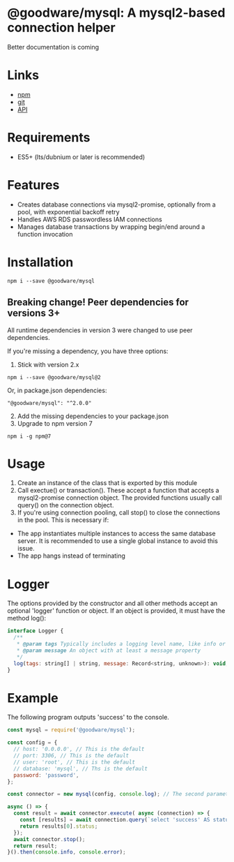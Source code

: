 # @goodware/mysql: A mysql2-based connection helper

Better documentation is coming

# Links

- [npm](https://www.npmjs.com/package/@goodware/mysql)
- [git](https://github.com/good-ware/js-mysql)
- [API](https://good-ware.github.io/js-mysql/)

# Requirements

- ES5+ (lts/dubnium or later is recommended)

# Features

- Creates database connections via mysql2-promise, optionally from a pool, with exponential backoff retry
- Handles AWS RDS passwordless IAM connections
- Manages database transactions by wrapping begin/end around a function invocation

# Installation

`npm i --save @goodware/mysql`

## Breaking change! Peer dependencies for versions 3+

All runtime dependencies in version 3 were changed to use peer dependencies.

If you're missing a dependency, you have three options:

1. Stick with version 2.x

`npm i --save @goodware/mysql@2`

Or, in package.json dependencies:

`"@goodware/mysql": "^2.0.0"`

2. Add the missing dependencies to your package.json
3. Upgrade to npm version 7

`npm i -g npm@7`

# Usage

1. Create an instance of the class that is exported by this module
2. Call exectue() or transaction(). These accept a function that accepts a mysql2-promise connection object. The provided functions usually call query() on the connection object.
3. If you're using connection pooling, call stop() to close the connections in the pool. This is necessary if:

  - The app instantiates multiple instances to access the same database server. It is recommended to use a single global instance to avoid this issue.
  - The app hangs instead of terminating

# Logger

The options provided by the constructor and all other methods accept an optional 'logger' function or object. If an object is provided, it must have the method log():

```js
interface Logger {
  /**
   * @param tags Typically includes a logging level name, like info or debug.
   * @param message An object with at least a message property
   */
  log(tags: string[] | string, message: Record<string, unknown>): void;
}
```

# Example

The following program outputs 'success' to the console.

```js
const mysql = require('@goodware/mysql');

const config = {
  // host: '0.0.0.0', // This is the default
  // port: 3306, // This is the default
  // user: 'root', // This is the default
  // database: 'mysql', // Ths is the default
  password: 'password',
};

const connector = new mysql(config, console.log); // The second parameter is a logger function

async () => {
  const result = await connector.execute( async (connection) => {
    const [results] = await connection.query(`select 'success' AS status`);
    return results[0].status;
  });
  await connector.stop();
  return result;
}().then(console.info, console.error);
```
